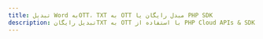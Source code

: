 ---title: تبدیل Word بهOTT، TXT به OTT مبدل رایگان یا PHP SDKdescription: تبدیل رایگانTXT به OTT با استفاده از PHP Cloud APIs & SDK. همچنین اسناد Microsoft Word و OpenOffice را در Cloud ایجاد، ویرایش و رندر کنید.---
